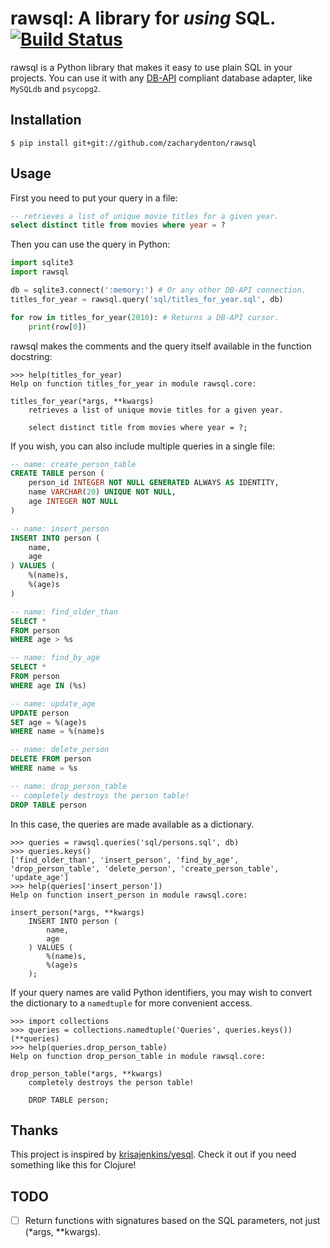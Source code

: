 # rawsql: A library for *using* SQL. [![Build Status](https://travis-ci.org/zacharydenton/rawsql.svg)](https://travis-ci.org/zacharydenton/rawsql)

rawsql is a Python library that makes it easy to use plain SQL in your projects. You can use it with any [DB-API](https://www.python.org/dev/peps/pep-0249/) compliant database adapter, like `MySQLdb` and `psycopg2`.

## Installation

```shell
$ pip install git+git://github.com/zacharydenton/rawsql
```

## Usage

First you need to put your query in a file:

```sql
-- retrieves a list of unique movie titles for a given year.
select distinct title from movies where year = ?
```

Then you can use the query in Python:

```python
import sqlite3
import rawsql

db = sqlite3.connect(':memory:') # Or any other DB-API connection.
titles_for_year = rawsql.query('sql/titles_for_year.sql', db)

for row in titles_for_year(2010): # Returns a DB-API cursor.
    print(row[0])
```

rawsql makes the comments and the query itself available in the function docstring:

```pycon
>>> help(titles_for_year)
Help on function titles_for_year in module rawsql.core:

titles_for_year(*args, **kwargs)
    retrieves a list of unique movie titles for a given year.

    select distinct title from movies where year = ?;
```

If you wish, you can also include multiple queries in a single file:

```sql
-- name: create_person_table
CREATE TABLE person (
    person_id INTEGER NOT NULL GENERATED ALWAYS AS IDENTITY,
    name VARCHAR(20) UNIQUE NOT NULL,
    age INTEGER NOT NULL
)

-- name: insert_person
INSERT INTO person (
    name,
    age
) VALUES (
    %(name)s,
    %(age)s
)

-- name: find_older_than
SELECT *
FROM person
WHERE age > %s

-- name: find_by_age
SELECT *
FROM person
WHERE age IN (%s)

-- name: update_age
UPDATE person
SET age = %(age)s
WHERE name = %(name)s

-- name: delete_person
DELETE FROM person
WHERE name = %s

-- name: drop_person_table
-- completely destroys the person table!
DROP TABLE person
```

In this case, the queries are made available as a dictionary.

```pycon
>>> queries = rawsql.queries('sql/persons.sql', db)
>>> queries.keys()
['find_older_than', 'insert_person', 'find_by_age', 'drop_person_table', 'delete_person', 'create_person_table', 'update_age']
>>> help(queries['insert_person'])
Help on function insert_person in module rawsql.core:

insert_person(*args, **kwargs)
    INSERT INTO person (
        name,
        age
    ) VALUES (
        %(name)s,
        %(age)s
    );
```

If your query names are valid Python identifiers, you may wish to convert the dictionary to a `namedtuple` for more convenient access.

```pycon
>>> import collections
>>> queries = collections.namedtuple('Queries', queries.keys())(**queries)
>>> help(queries.drop_person_table)
Help on function drop_person_table in module rawsql.core:

drop_person_table(*args, **kwargs)
    completely destroys the person table!

    DROP TABLE person;
```

## Thanks

This project is inspired by [krisajenkins/yesql](https://github.com/krisajenkins/yesql). Check it out if you need something like this for Clojure!

## TODO

- [ ] Return functions with signatures based on the SQL parameters, not just (\*args, \*\*kwargs).
